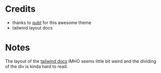 # Credits
 - thanks to [qubt](https://github.com/chrede88/qubt) for this awesome theme
 - tailwind layout docs
# Notes
The layout of the [tailwind docs](https://github.com/Gujarats/tailwindcss.com) IMHO seems little bit weird and the dividing of the div is kinda hard to read.